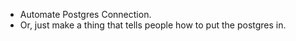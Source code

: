 - Automate Postgres Connection.
- Or, just make a thing that tells people how to put the postgres in.
